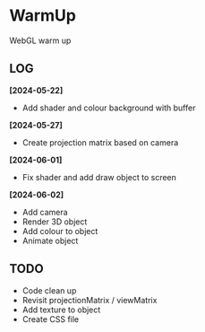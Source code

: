 # WarmUp
WebGL warm up

## LOG
**[2024-05-22]** 
  * Add shader and colour background with buffer
    
**[2024-05-27]**
  * Create projection matrix based on camera
    
**[2024-06-01]**
  * Fix shader and add draw object to screen
    
**[2024-06-02]**
  * Add camera
  * Render 3D object
  * Add colour to object
  * Animate object

## TODO
* Code clean up
* Revisit projectionMatrix / viewMatrix
* Add texture to object
* Create CSS file
